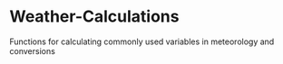# Weather-Calculations
Functions for calculating commonly used variables in meteorology and conversions
